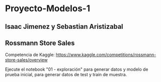 # Proyecto-Modelos-1
## Isaac Jimenez y Sebastian Aristizabal
## Rossmann Store Sales
Competencia de Kaggle: https://www.kaggle.com/competitions/rossmann-store-sales/overview

Ejecute el notebook "01 - exploración" para generar datos y modelo de prueba inicial, para generar datos de test y train de muestra.
